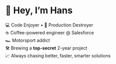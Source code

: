 # 👋 Hey, I’m Hans  

💻 Code Enjoyer • 🔨 Production Destroyer  
☕ Coffee-powered engineer @ Salesforce  
🏎 Motorsport addict  
🛠 Brewing a **top-secret** 2-year project  
📈 Always chasing better, faster, smarter solutions  
